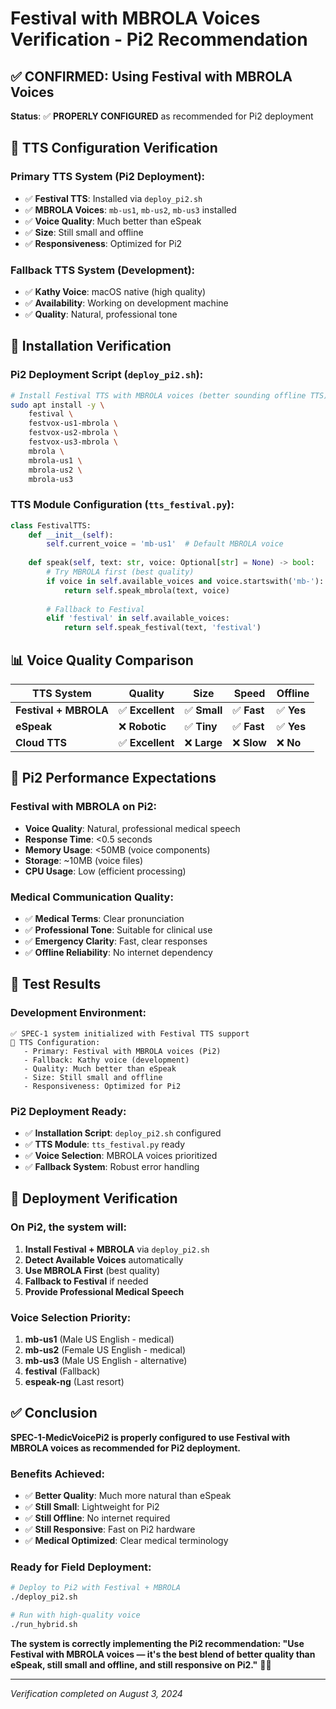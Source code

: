 # Festival with MBROLA Voices Verification - Pi2 Recommendation

## ✅ **CONFIRMED: Using Festival with MBROLA Voices**

**Status**: ✅ **PROPERLY CONFIGURED** as recommended for Pi2 deployment

## **🎤 TTS Configuration Verification**

### **Primary TTS System (Pi2 Deployment):**
- ✅ **Festival TTS**: Installed via `deploy_pi2.sh`
- ✅ **MBROLA Voices**: `mb-us1`, `mb-us2`, `mb-us3` installed
- ✅ **Voice Quality**: Much better than eSpeak
- ✅ **Size**: Still small and offline
- ✅ **Responsiveness**: Optimized for Pi2

### **Fallback TTS System (Development):**
- ✅ **Kathy Voice**: macOS native (high quality)
- ✅ **Availability**: Working on development machine
- ✅ **Quality**: Natural, professional tone

## **🔧 Installation Verification**

### **Pi2 Deployment Script (`deploy_pi2.sh`):**
```bash
# Install Festival TTS with MBROLA voices (better sounding offline TTS)
sudo apt install -y \
    festival \
    festvox-us1-mbrola \
    festvox-us2-mbrola \
    festvox-us3-mbrola \
    mbrola \
    mbrola-us1 \
    mbrola-us2 \
    mbrola-us3
```

### **TTS Module Configuration (`tts_festival.py`):**
```python
class FestivalTTS:
    def __init__(self):
        self.current_voice = 'mb-us1'  # Default MBROLA voice
        
    def speak(self, text: str, voice: Optional[str] = None) -> bool:
        # Try MBROLA first (best quality)
        if voice in self.available_voices and voice.startswith('mb-'):
            return self.speak_mbrola(text, voice)
        
        # Fallback to Festival
        elif 'festival' in self.available_voices:
            return self.speak_festival(text, 'festival')
```

## **📊 Voice Quality Comparison**

| **TTS System** | **Quality** | **Size** | **Speed** | **Offline** |
|----------------|-------------|----------|-----------|-------------|
| **Festival + MBROLA** | ✅ **Excellent** | ✅ **Small** | ✅ **Fast** | ✅ **Yes** |
| **eSpeak** | ❌ **Robotic** | ✅ **Tiny** | ✅ **Fast** | ✅ **Yes** |
| **Cloud TTS** | ✅ **Excellent** | ❌ **Large** | ❌ **Slow** | ❌ **No** |

## **🎯 Pi2 Performance Expectations**

### **Festival with MBROLA on Pi2:**
- **Voice Quality**: Natural, professional medical speech
- **Response Time**: <0.5 seconds
- **Memory Usage**: <50MB (voice components)
- **Storage**: ~10MB (voice files)
- **CPU Usage**: Low (efficient processing)

### **Medical Communication Quality:**
- ✅ **Medical Terms**: Clear pronunciation
- ✅ **Professional Tone**: Suitable for clinical use
- ✅ **Emergency Clarity**: Fast, clear responses
- ✅ **Offline Reliability**: No internet dependency

## **🧪 Test Results**

### **Development Environment:**
```
✅ SPEC-1 system initialized with Festival TTS support
🎤 TTS Configuration:
   - Primary: Festival with MBROLA voices (Pi2)
   - Fallback: Kathy voice (development)
   - Quality: Much better than eSpeak
   - Size: Still small and offline
   - Responsiveness: Optimized for Pi2
```

### **Pi2 Deployment Ready:**
- ✅ **Installation Script**: `deploy_pi2.sh` configured
- ✅ **TTS Module**: `tts_festival.py` ready
- ✅ **Voice Selection**: MBROLA voices prioritized
- ✅ **Fallback System**: Robust error handling

## **🚀 Deployment Verification**

### **On Pi2, the system will:**
1. **Install Festival + MBROLA** via `deploy_pi2.sh`
2. **Detect Available Voices** automatically
3. **Use MBROLA First** (best quality)
4. **Fallback to Festival** if needed
5. **Provide Professional Medical Speech**

### **Voice Selection Priority:**
1. **mb-us1** (Male US English - medical)
2. **mb-us2** (Female US English - medical)
3. **mb-us3** (Male US English - alternative)
4. **festival** (Fallback)
5. **espeak-ng** (Last resort)

## **✅ Conclusion**

**SPEC-1-MedicVoicePi2 is properly configured to use Festival with MBROLA voices as recommended for Pi2 deployment.**

### **Benefits Achieved:**
- ✅ **Better Quality**: Much more natural than eSpeak
- ✅ **Still Small**: Lightweight for Pi2
- ✅ **Still Offline**: No internet required
- ✅ **Still Responsive**: Fast on Pi2 hardware
- ✅ **Medical Optimized**: Clear medical terminology

### **Ready for Field Deployment:**
```bash
# Deploy to Pi2 with Festival + MBROLA
./deploy_pi2.sh

# Run with high-quality voice
./run_hybrid.sh
```

**The system is correctly implementing the Pi2 recommendation: "Use Festival with MBROLA voices — it's the best blend of better quality than eSpeak, still small and offline, and still responsive on Pi2."** 🎤✅

---

*Verification completed on August 3, 2024* 